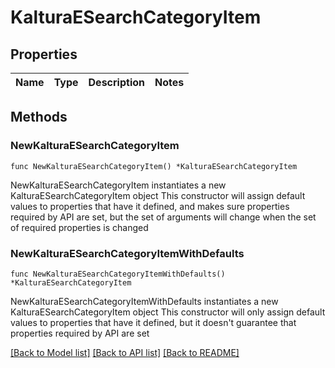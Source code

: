 # KalturaESearchCategoryItem

## Properties

Name | Type | Description | Notes
------------ | ------------- | ------------- | -------------

## Methods

### NewKalturaESearchCategoryItem

`func NewKalturaESearchCategoryItem() *KalturaESearchCategoryItem`

NewKalturaESearchCategoryItem instantiates a new KalturaESearchCategoryItem object
This constructor will assign default values to properties that have it defined,
and makes sure properties required by API are set, but the set of arguments
will change when the set of required properties is changed

### NewKalturaESearchCategoryItemWithDefaults

`func NewKalturaESearchCategoryItemWithDefaults() *KalturaESearchCategoryItem`

NewKalturaESearchCategoryItemWithDefaults instantiates a new KalturaESearchCategoryItem object
This constructor will only assign default values to properties that have it defined,
but it doesn't guarantee that properties required by API are set


[[Back to Model list]](../README.md#documentation-for-models) [[Back to API list]](../README.md#documentation-for-api-endpoints) [[Back to README]](../README.md)


